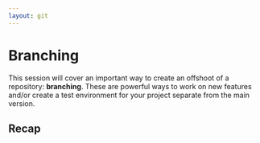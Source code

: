 ```yaml
---
layout: git
---
```


# Branching 

This session will cover an important way to create an offshoot of a repository: **branching**. These are powerful ways to work on new features and/or create a test environment for your project separate from the main version. 


## Recap